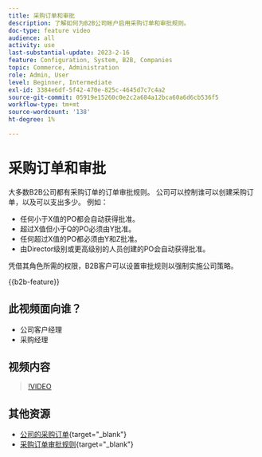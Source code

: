 ```yaml
---
title: 采购订单和审批
description: 了解如何为B2B公司帐户启用采购订单和审批规则。
doc-type: feature video
audience: all
activity: use
last-substantial-update: 2023-2-16
feature: Configuration, System, B2B, Companies
topic: Commerce, Administration
role: Admin, User
level: Beginner, Intermediate
exl-id: 3384e6df-5f42-470e-825c-4645d7c7c4a2
source-git-commit: 05919e15260c0e2c2a684a12bca60a6d6cb536f5
workflow-type: tm+mt
source-wordcount: '138'
ht-degree: 1%

---
```


# 采购订单和审批

大多数B2B公司都有采购订单的订单审批规则。 公司可以控制谁可以创建采购订单，以及可以支出多少。 例如：

- 任何小于X值的PO都会自动获得批准。
- 超过X值但小于Q的PO必须由Y批准。
- 任何超过X值的PO都必须由Y和Z批准。
- 由Director级别或更高级别的人员创建的PO会自动获得批准。

凭借其角色所需的权限，B2B客户可以设置审批规则以强制实施公司策略。

{{b2b-feature}}

## 此视频面向谁？

- 公司客户经理
- 采购经理

## 视频内容

>[!VIDEO](https://video.tv.adobe.com/v/3410763?quality=12&learn=on&captions=chi_hans)

## 其他资源

- [公司的采购订单](https://experienceleague.adobe.com/docs/commerce-admin/b2b/purchase-orders/purchase-order-flow.html?lang=zh-Hans){target="_blank"}
- [采购订单审批规则](https://experienceleague.adobe.com/docs/commerce-admin/b2b/purchase-orders/account-dashboard-approval-rules.html?lang=zh-Hans){target="_blank"}
